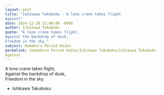 ```yaml
---
layout: post
title: "Ishikawa Takuboku - A lone crane takes flight  
Against"
date: 2024-12-28 12:00:00 -0000
author: Ishikawa Takuboku
quote: "A lone crane takes flight,  
Against the backdrop of dusk,  
Freedom in the sky."
subject: Kamakura Period Haiku
permalink: /Kamakura Period Haiku/Ishikawa Takuboku/Ishikawa Takuboku - A lone crane takes flight  
Against
---
```


A lone crane takes flight,  
Against the backdrop of dusk,  
Freedom in the sky.

- Ishikawa Takuboku
